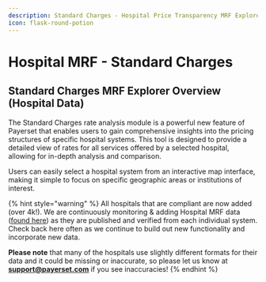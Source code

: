 ```yaml
---
description: Standard Charges - Hospital Price Transparency MRF Explorer.
icon: flask-round-potion
---
```


# Hospital MRF - Standard Charges

## Standard Charges MRF Explorer Overview (Hospital Data)

The Standard Charges rate analysis module is a powerful new feature of Payerset that enables users to gain comprehensive insights into the pricing structures of specific hospital systems. This tool is designed to provide a detailed view of rates for all services offered by a selected hospital, allowing for in-depth analysis and comparison.

Users can easily select a hospital system from an interactive map interface, making it simple to focus on specific geographic areas or institutions of interest.

{% hint style="warning" %}
All hospitals that are compliant are now added (over 4k!). We are continuously monitoring & adding Hospital MRF data ([found here](../../hospital-transparency/mrf-links-by-state.md)) as they are published and verified from each individual system. Check back here often as we continue to build out new functionality and incorporate new data.

**Please note** that many of the hospitals use slightly different formats for their data and it could be missing or inaccurate, so please let us know at **support@payerset.com** if you see inaccuracies!
{% endhint %}

<figure><img src="../../.gitbook/assets/Kapture 2024-12-18 at 21.56.20.gif" alt=""><figcaption></figcaption></figure>

